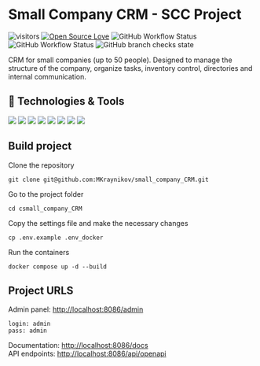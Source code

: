 # Small Company CRM - SCC Project

![visitors](https://visitor-badge.laobi.icu/badge?page_id=MKraynikov.small_company_CRM)
[![Open Source Love](https://badges.frapsoft.com/os/v1/open-source.svg?v=102)](https://github.com/ellerbrock/open-source-badge/)
![GitHub Workflow Status](https://img.shields.io/github/actions/workflow/status/MKraynikov/small_company_CRM/admin.yml?label=admin_panel)
![GitHub Workflow Status](https://img.shields.io/github/actions/workflow/status/MKraynikov/small_company_CRM/backend.yml?label=backend)
![GitHub branch checks state](https://img.shields.io/github/checks-status/MKraynikov/small_company_CRM/master)

CRM for small companies (up to 50 people). Designed to manage the structure 
of the company, organize tasks, inventory control, directories and internal
communication.

## 🔧 Technologies & Tools
![](https://img.shields.io/badge/Code-Python-informational?style=flat&logo=python&logoColor=white&color=2bbc8a)
![](https://img.shields.io/badge/Code-Django-informational?style=flat&logo=django&logoColor=white&color=2bbc8a)
![](https://img.shields.io/badge/Code-FastAPI-informational?style=flat&logo=FastAPI&logoColor=white&color=2bbc8a)
![](https://img.shields.io/badge/Shell-Bash-informational?style=flat&logo=gnu-bash&logoColor=white&color=2bbc8a)
![](https://img.shields.io/badge/Tools-PostgreSQL-informational?style=flat&logo=postgresql&logoColor=white&color=2bbc8a)
![](https://img.shields.io/badge/Tools-Docker-informational?style=flat&logo=docker&logoColor=white&color=2bbc8a)
![](https://img.shields.io/badge/Tools-Redis-informational?style=flat&logo=redis&logoColor=white&color=2bbc8a)
![](https://img.shields.io/badge/Tools-Elasticsearch-informational?style=flat&logo=elasticsearch&logoColor=white&color=2bbc8a)

## Build project

Clone the repository
```
git clone git@github.com:MKraynikov/small_company_CRM.git
```

Go to the project folder
```
cd csmall_company_CRM
```

Copy the settings file and make the necessary changes
```
cp .env.example .env_docker
```

Run the containers
```
docker compose up -d --build
```

## Project URLS
Admin panel: [http://localhost:8086/admin](http://localhost:8086/admin)
```
login: admin
pass: admin
```
Documentation: [http://localhost:8086/docs](http://localhost:8086/docs)<br>
API endpoints: [http://localhost:8086/api/openapi](http://localhost:8086/api/openapi)
